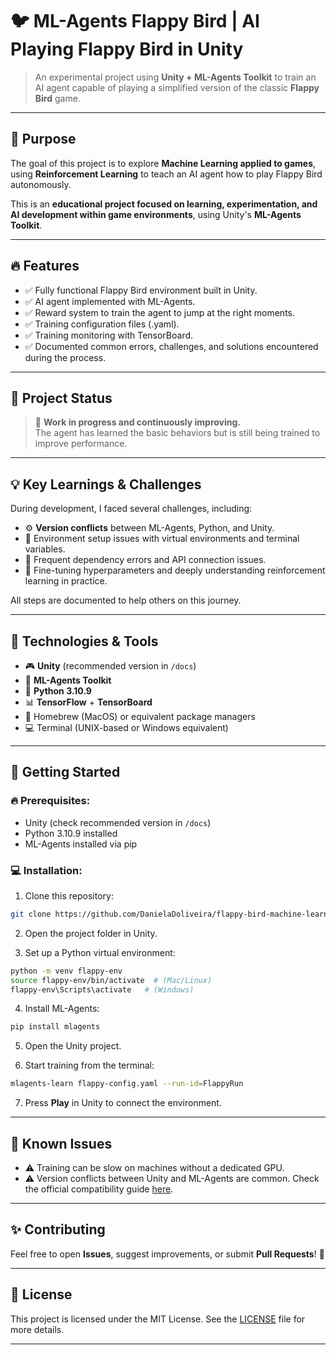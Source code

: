 
# 🐦 ML-Agents Flappy Bird | AI Playing Flappy Bird in Unity



> An experimental project using **Unity + ML-Agents Toolkit** to train an AI agent capable of playing a simplified version of the classic **Flappy Bird** game.

---

## 🎯 Purpose

The goal of this project is to explore **Machine Learning applied to games**, using **Reinforcement Learning** to teach an AI agent how to play Flappy Bird autonomously.

This is an **educational project focused on learning, experimentation, and AI development within game environments**, using Unity's **ML-Agents Toolkit**.

---

## 🔥 Features

- ✅ Fully functional Flappy Bird environment built in Unity.
- ✅ AI agent implemented with ML-Agents.
- ✅ Reward system to train the agent to jump at the right moments.
- ✅ Training configuration files (.yaml).
- ✅ Training monitoring with TensorBoard.
- ✅ Documented common errors, challenges, and solutions encountered during the process.

---

## 🚧 Project Status

> 🔧 **Work in progress and continuously improving.**  
The agent has learned the basic behaviors but is still being trained to improve performance.

---

## 💡 Key Learnings & Challenges

During development, I faced several challenges, including:

- ⚙️ **Version conflicts** between ML-Agents, Python, and Unity.
- 🐍 Environment setup issues with virtual environments and terminal variables.
- 🔧 Frequent dependency errors and API connection issues.
- 🧠 Fine-tuning hyperparameters and deeply understanding reinforcement learning in practice.

All steps are documented to help others on this journey.

---

## 🧠 Technologies & Tools

- 🎮 **Unity** (recommended version in `/docs`)
- 🤖 **ML-Agents Toolkit**
- 🐍 **Python 3.10.9**
- 📊 **TensorFlow** + **TensorBoard**
- 🔗 Homebrew (MacOS) or equivalent package managers
- 💻 Terminal (UNIX-based or Windows equivalent)

---

## 🚀 Getting Started

### 🔥 Prerequisites:

- Unity (check recommended version in `/docs`)
- Python 3.10.9 installed
- ML-Agents installed via pip

### 💻 Installation:

1. Clone this repository:  
```bash
git clone https://github.com/DanielaDoliveira/flappy-bird-machine-learning
```

2. Open the project folder in Unity.

3. Set up a Python virtual environment:  
```bash
python -m venv flappy-env
source flappy-env/bin/activate  # (Mac/Linux)  
flappy-env\Scripts\activate   # (Windows)
```

4. Install ML-Agents:  
```bash
pip install mlagents
```

5. Open the Unity project.

6. Start training from the terminal:  
```bash
mlagents-learn flappy-config.yaml --run-id=FlappyRun
```

7. Press **Play** in Unity to connect the environment.

---


## 🐞 Known Issues

- ⚠️ Training can be slow on machines without a dedicated GPU.
- ⚠️ Version conflicts between Unity and ML-Agents are common. Check the official compatibility guide [here](https://github.com/Unity-Technologies/ml-agents/blob/main/docs/Installation.md).

---

## ✨ Contributing

Feel free to open **Issues**, suggest improvements, or submit **Pull Requests**! 🚀

---

## 📝 License

This project is licensed under the MIT License. See the [LICENSE](LICENSE) file for more details.

---
